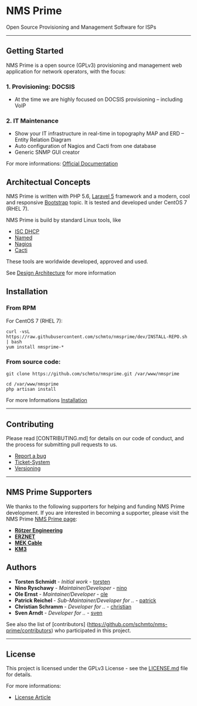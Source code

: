 # NMS Prime

Open Source Provisioning and Management Software for ISPs

---

## Getting Started

NMS Prime is a open source (GPLv3) provisioning and management web application for network operators, with the focus:

### 1. Provisioning: DOCSIS
- At the time we are highly focused on DOCSIS provisioning – including VoIP

### 2. IT Maintenance
- Show your IT infrastructure in real-time in topography MAP and ERD – Entity Relation Diagram
- Auto configuration of Nagios and Cacti from one database
- Generic SNMP GUI creator 

For more informations: [Official Documentation](https://devel.roetzer-engineering.com:3128/confluence/display/NMS/NMS+PRIME)


## Architectual Concepts

NMS Prime is written with PHP 5.6, [Laravel 5](https://laravel.com/) framework and a modern, cool and responsive [Bootstrap](http://getbootstrap.com/) topic. It is tested and developed under CentOS 7 (RHEL 7).

NMS Prime is build by standard Linux tools, like
- [ISC DHCP](https://www.isc.org/downloads/dhcp/)
- [Named](https://linux.die.net/man/8/named)
- [Nagios](https://www.nagios.org/)
- [Cacti](https://www.cacti.net/index.php)

These tools are worldwide developed, approved and used.

See [Design Architecture](https://devel.roetzer-engineering.com:3128/confluence/display/NMS/Architecture+Guidelines) for more information


## Installation

### From RPM

For CentOS 7 (RHEL 7):

```
curl -vsL https://raw.githubusercontent.com/schmto/nmsprime/dev/INSTALL-REPO.sh | bash
yum install nmsprime-*
```

### From source code:

```
git clone https://github.com/schmto/nmsprime.git /var/www/nmsprime

cd /var/www/nmsprime
php artisan install
```

For more Informations [Installation](https://devel.roetzer-engineering.com:3128/confluence/display/NMS/Installation)


---

## Contributing

Please read [CONTRIBUTING.md] for details on our code of conduct, and the process for submitting pull requests to us.

* [Report a bug](https://devel.roetzer-engineering.com:3128/confluence/display/NMS/Report+a+Bug)
* [Ticket-System](https://devel.roetzer-engineering.com:3128/confluence/display/NMS/Open+Tickets+Overview)
* [Versioning](https://devel.roetzer-engineering.com:3128/confluence/display/NMS/Versioning+Schema)


---

## NMS Prime Supporters

We thanks to the following supporters for helping and funding NMS Prime development. If you are interested in becoming a supporter, please visit the NMS Prime [NMS Prime page](https://nmsprime.com):

- **[Rötzer Engineering](https://roetzer-engineering.com)**
- **[ERZNET](http://erznet.tv)**
- **[MEK Cable](http://mek-cable.de)**
- **[KM3](https://km3.de)**

## Authors

* **Torsten Schmidt** - *Initial work* - [torsten](https://github.com/schmto)
* **Nino Ryschawy** - *Maintainer/Developer* - [nino](https://github.com/todo)
* **Ole Ernst** - *Maintainer/Developer* - [ole](https://github.com/todo)
* **Patrick Reichel** - *Sub-Maintainer/Developer for ..* - [patrick](https://github.com/todo)
* **Christian Schramm** - *Developer for ..* - [christian](https://github.com/todo)
* **Sven Arndt** - *Developer for ..* - [sven](https://github.com/todo)

See also the list of [contributors] (https://github.com/schmto/nms-prime/contributors) who participated in this project.

---

## License

This project is licensed under the GPLv3 License - see the [LICENSE.md](LICENSE.md) file for details.

For more informations:

* [License Article](https://devel.roetzer-engineering.com:3128/confluence/display/NMS/License)
